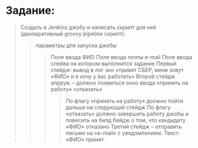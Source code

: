 # Задание:

> Создать в Jenkins джобу и написать скрипт для неё (декларативный groovy pipeline скрипт):
>> параметры для запуска джобы
>>> Поле ввода ФИО
>>> Поле ввода почты e-mail
>>> Поле ввода слейва на котором выполнится задание
>> Первый стейдж: вывод в лог эхо «привет СБЕР, меня зовут «ФИО» и я хочу у вас работать»
>> Второй стейдж апррув: – должно появиться окно ввода
>>> «принять на работу»
>>> «отказать»
>>>> По флагу «принять на работу» должно пойти дальше на следующий стейдж
>>>> По флагу «отказать» должно завершить работу джобы и повесить на билд бейдж о том, что кандидату «ФИО» отказано
>> Третий стейдж – отправить письмо на «e-mail» с уведомлением. Текст: «ФИО» принят.
